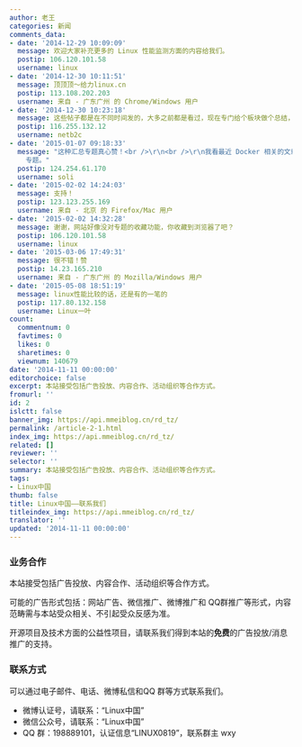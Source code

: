 ```yaml
---
author: 老王
categories: 新闻
comments_data:
- date: '2014-12-29 10:09:09'
  message: 欢迎大家补充更多的 Linux 性能监测方面的内容给我们。
  postip: 106.120.101.58
  username: linux
- date: '2014-12-30 10:11:51'
  message: 顶顶顶～给力linux.cn
  postip: 113.108.202.203
  username: 来自 - 广东广州 的 Chrome/Windows 用户
- date: '2014-12-30 10:23:18'
  message: 这些帖子都是在不同时间发的，大多之前都是看过，现在专门给个板块做个总结，很不错的，已添加到收藏夹。
  postip: 116.255.132.12
  username: netb2c
- date: '2015-01-07 09:18:33'
  message: "这种汇总专题真心赞！<br />\r\n<br />\r\n我看最近 Docker 相关的文章也不少，似乎也可以弄个 Docker 专题。或者弄个更大的&nbsp;&nbsp;DevOps
    专题。"
  postip: 124.254.61.170
  username: soli
- date: '2015-02-02 14:24:03'
  message: 支持！
  postip: 123.123.255.169
  username: 来自 - 北京 的 Firefox/Mac 用户
- date: '2015-02-02 14:32:28'
  message: 谢谢，网站好像没对专题的收藏功能，你收藏到浏览器了吧？
  postip: 106.120.101.58
  username: linux
- date: '2015-03-06 17:49:31'
  message: 很不错！赞
  postip: 14.23.165.210
  username: 来自 - 广东广州 的 Mozilla/Windows 用户
- date: '2015-05-08 18:51:19'
  message: linux性能比较的话，还是有的一笔的
  postip: 117.80.132.158
  username: Linux一叶
count:
  commentnum: 0
  favtimes: 0
  likes: 0
  sharetimes: 0
  viewnum: 140679
date: '2014-11-11 00:00:00'
editorchoice: false
excerpt: 本站接受包括广告投放、内容合作、活动组织等合作方式。
fromurl: ''
id: 2
islctt: false
banner_img: https://api.mmeiblog.cn/rd_tz/
permalink: /article-2-1.html
index_img: https://api.mmeiblog.cn/rd_tz/
related: []
reviewer: ''
selector: ''
summary: 本站接受包括广告投放、内容合作、活动组织等合作方式。
tags:
- Linux中国
thumb: false
title: Linux中国——联系我们
titleindex_img: https://api.mmeiblog.cn/rd_tz/
translator: ''
updated: '2014-11-11 00:00:00'
---
```


### 业务合作


本站接受包括广告投放、内容合作、活动组织等合作方式。


可能的广告形式包括：网站广告、微信推广、微博推广和 QQ群推广等形式，内容范畴需与本站受众相关、不引起受众反感为准。


开源项目及技术方面的公益性项目，请联系我们得到本站的**免费**的广告投放/消息推广的支持。


### 联系方式


可以通过电子邮件、电话、微博私信和QQ 群等方式联系我们。


* 微博认证号，请联系：“Linux中国”
* 微信公众号，请联系：“Linux中国”
* QQ 群：198889101，认证信息“LINUX0819”，联系群主 wxy